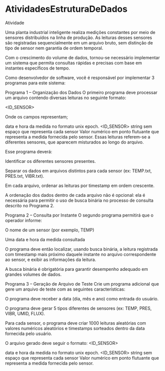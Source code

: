 # AtividadesEstruturaDeDados

Atividade

Uma planta industrial inteligente realiza medições constantes por meio de sensores distribuídos na linha de produção. As leituras desses sensores são registradas sequencialmente em um arquivo bruto, sem distinção de tipo de sensor nem garantia de ordem temporal.

Com o crescimento do volume de dados, tornou-se necessário implementar um sistema que permita consultas rápidas e precisas com base em instantes específicos de tempo.

Como desenvolvedor de software, você  é responsável por implementar 3 programas para este sistema:

Programa 1 – Organização dos Dados
O primeiro programa deve processar um arquivo contendo diversas leituras no seguinte formato:

 <TIMESTAMP> <ID_SENSOR> <VALOR>

Onde os campos representam;

<TIMESTAMP> data e hora da medida no formato unix epoch.
<ID_SENSOR> string sem espaço que representa cada sensor
<VALOR> Valor numérico em ponto flutuante que representa a medida fornecida pelo sensor.
Essas leituras referem-se a diferentes sensores, que aparecem misturados ao longo do arquivo.

Esse programa deverá:

Identificar os diferentes sensores presentes.

Separar os dados em arquivos distintos para cada sensor (ex: TEMP.txt, PRES.txt, VIBR.txt).

Em cada arquivo, ordenar as leituras por timestamp em ordem crescente.

A ordenação dos dados dentro de cada arquivo não é opcional: ela é necessária para permitir o uso de busca binária no processo de consulta descrito no Programa 2.

Programa 2 – Consulta por Instante
O segundo programa permitirá que o operador informe:

O nome de um sensor (por exemplo, TEMP)

Uma data e hora da medida consultada

O programa deve então localizar, usando busca binária, a leitura registrada com timestamp mais próximo daquele instante no arquivo correspondente ao sensor, e exibir as informações da leitura.

A busca binária é obrigatória para garantir desempenho adequado em grandes volumes de dados.

Programa 3 – Geração de Arquivo de Teste
Crie um programa adicional que gere um arquivo de teste com as seguintes características:

O programa deve receber a data (dia, mês e ano) como entrada do usuário.

O programa deve gerar 5 tipos diferentes de sensores (ex: TEMP, PRES, VIBR, UMID, FLUX).

Para cada sensor, o programa deve criar 1000 leituras aleatórias com valores numéricos aleatórios e timestamps sorteados dentro da data fornecida pelo usuário.

O arquivo gerado deve seguir o formato: <TIMESTAMP> <ID_SENSOR> <VALOR>

<TIMESTAMP> data e hora da medida no formato unix epoch.
<ID_SENSOR> string sem espaço que representa cada sensor
<VALOR> Valor numérico em ponto flutuante que representa a medida fornecida pelo sensor.
